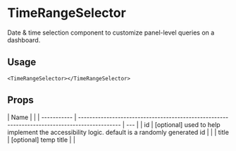 # TimeRangeSelector

Date & time selection component to customize panel-level queries on a dashboard.

## Usage

```tsx
<TimeRangeSelector></TimeRangeSelector>
```

## Props

| Name        |                                                                                               |
| ----------- | --------------------------------------------------------------------------------------------- | --- |
| id          | [optional] used to help implement the accessibility logic. default is a randomly generated id |     |
| title       | [optional] temp title                                                                         |     |
